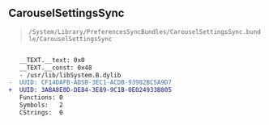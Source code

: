 ## CarouselSettingsSync

> `/System/Library/PreferencesSyncBundles/CarouselSettingsSync.bundle/CarouselSettingsSync`

```diff

   __TEXT.__text: 0x0
   __TEXT.__const: 0x48
   - /usr/lib/libSystem.B.dylib
-  UUID: CF14DAFB-AD5B-3EC1-ACDB-93982BC5A9D7
+  UUID: 3ABA8E0D-DE84-3E89-9C1B-0E024933B805
   Functions: 0
   Symbols:   2
   CStrings:  0

```

